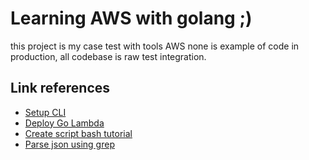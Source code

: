 # Learning AWS with golang ;)

this project is my case test with tools AWS
none is example of code in production, 
all codebase is raw test integration.

## Link references
 - [Setup CLI](https://docs.aws.amazon.com/cli/latest/userguide/getting-started-install.html)
 - [Deploy Go Lambda](https://docs.aws.amazon.com/lambda/latest/dg/golang-package.html)
 - [Create script bash tutorial](https://www.digitalocean.com/community/tutorials/how-to-build-go-executables-for-multiple-platforms-on-ubuntu-16-04#step-5-creating-a-script-to-automate-cross-compilation)
 - [Parse json using grep](https://brianchildress.co/parse-json-using-grep/)

